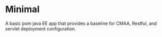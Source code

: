 # Minimal

A basic pom java EE app that provides a baseline for CMAA, Restful, and servlet deployment configuration.
